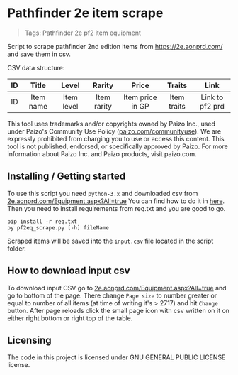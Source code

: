 # Pathfinder 2e item scrape
> Tags: Pathfinder 2e pf2 item equipment
>
Script to scrape pathfinder 2nd edition items from https://2e.aonprd.com/ and save them in csv. 

CSV data structure:

| ID  |   Title   |    Level   |   Rarity    |      Price       |   Traits    |      Link       |
|:---:|:---------:|:----------:|:-----------:|:----------------:|:-----------:|:---------------:|
| ID  | Item name | Item level | Item rarity | Item price in GP | Item traits | Link to pf2 prd |


This tool uses trademarks and/or copyrights owned by Paizo Inc., used under Paizo's Community Use Policy ([paizo.com/communityuse](https://paizo.com/community/communityuse)). We are expressly prohibited from charging you to use or access this content. This tool is not published, endorsed, or specifically approved by Paizo. For more information about Paizo Inc. and Paizo products, visit paizo.com.

## Installing / Getting started

To use this script you need `python-3.x` and downloaded csv from [2e.aonprd.com/Equipment.aspx?All=true](https://2e.aonprd.com/Equipment.aspx?All=true) You can find how to do it in [here](./README.md#how-to-download-input-csv). Then you need to install
requirements from req.txt and you are good to go.

```shell
pip install -r req.txt
py pf2eq_scrape.py [-h] fileName
```

Scraped items will be saved into the `input.csv` file located in the script folder.

## How to download input csv

To download input CSV go to [2e.aonprd.com/Equipment.aspx?All=true](https://2e.aonprd.com/Equipment.aspx?All=true) and go to bottom of the page. There change `Page size` to number greater or equal to number of all items (at time of writing it's > 2717) and hit `Change` button. After page reloads click the small page icon with csv written on it on either right bottom or right top of the table.

## Licensing

The code in this project is licensed under GNU GENERAL PUBLIC LICENSE license.

<!--

### Initial Configuration

Some projects require initial configuration (e.g. access tokens or keys, `npm i`).
This is the section where you would document those requirements.

## Developing

Here's a brief intro about what a developer must do in order to start developing
the project further:

```shell
git clone https://github.com/your/awesome-project.git
cd awesome-project/
packagemanager install
```

And state what happens step-by-step.

### Building

If your project needs some additional steps for the developer to build the
project after some code changes, state them here:

```shell
./configure
make
make install
```

Here again you should state what actually happens when the code above gets
executed.

### Deploying / Publishing

In case there's some step you have to take that publishes this project to a
server, this is the right time to state it.

```shell
packagemanager deploy awesome-project -s server.com -u username -p password
```

And again you'd need to tell what the previous code actually does.

## Features

What's all the bells and whistles this project can perform?
* What's the main functionality
* You can also do another thing
* If you get really randy, you can even do this

## Configuration

Here you should write what are all of the configurations a user can enter when
using the project.

#### Argument 1
Type: `String`  
Default: `'default value'`

State what an argument does and how you can use it. If needed, you can provide
an example below.

Example:
```bash
awesome-project "Some other value"  # Prints "You're nailing this readme!"
```

#### Argument 2
Type: `Number|Boolean`  
Default: 100

Copy-paste as many of these as you need.

## Contributing

When you publish something open source, one of the greatest motivations is that
anyone can just jump in and start contributing to your project.

These paragraphs are meant to welcome those kind souls to feel that they are
needed. You should state something like:

"If you'd like to contribute, please fork the repository and use a feature
branch. Pull requests are warmly welcome."

If there's anything else the developer needs to know (e.g. the code style
guide), you should link it here. If there's a lot of things to take into
consideration, it is common to separate this section to its own file called
`CONTRIBUTING.md` (or similar). If so, you should say that it exists here.

## Links

Even though this information can be found inside the project on machine-readable
format like in a .json file, it's good to include a summary of most useful
links to humans using your project. You can include links like:

- Project homepage: https://your.github.com/awesome-project/
- Repository: https://github.com/your/awesome-project/
- Issue tracker: https://github.com/your/awesome-project/issues
  - In case of sensitive bugs like security vulnerabilities, please contact
    my@email.com directly instead of using issue tracker. We value your effort
    to improve the security and privacy of this project!
- Related projects:
  - Your other project: https://github.com/your/other-project/
  - Someone else's project: https://github.com/someones/awesome-project/

-->